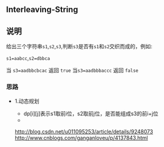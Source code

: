 ## Interleaving-String

## 说明
给出三个字符串`s1`,`s2`,`s3`,判断`s3`是否有`s1`和`s2`交织而成的，例如:

`s1=aabcc`,`s2=dbbca`

当 `s3=aadbbcbcac` 返回 `true`
当`s3=aadbbbaccc` 返回 `false`

### 思路

* 1.动态规划
	* dp[i][j]表示s1取前i位，s2取前j位，是否能组成s3的前i+j位
	* 
	
	http://blog.csdn.net/u011095253/article/details/9248073
	http://www.cnblogs.com/ganganloveu/p/4137843.html